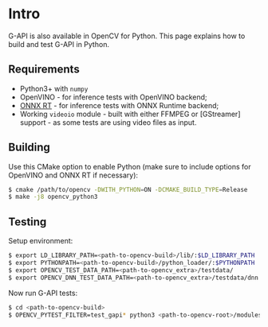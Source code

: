 # Intro

G-API is also available in OpenCV for Python. This page explains how to build and test G-API in Python.

## Requirements

* Python3+ with `numpy`
* OpenVINO - for inference tests with OpenVINO backend;
* [ONNX RT](Using-G-API-with-MS-ONNX-Runtime) - for inference tests with ONNX Runtime backend;
* Working `videoio` module - built with either FFMPEG or [GStreamer] support - as some tests are using video files as input.

## Building

Use this CMake option to enable Python (make sure to include options for OpenVINO and ONNX RT if necessary):

```bash
$ cmake /path/to/opencv -DWITH_PYTHON=ON -DCMAKE_BUILD_TYPE=Release
$ make -j8 opencv_python3
```

## Testing

Setup environment:

```bash
$ export LD_LIBRARY_PATH=<path-to-opencv-build>/lib/:$LD_LIBRARY_PATH
$ export PYTHONPATH=<path-to-opencv-build>/python_loader/:$PYTHONPATH
$ export OPENCV_TEST_DATA_PATH=<path-to-opencv_extra>/testdata/
$ export OPENCV_DNN_TEST_DATA_PATH=<path-to-opencv_extra>/testdata/dnn
```

Now run G-API tests:

```bash
$ cd <path-to-opencv-build>
$ OPENCV_PYTEST_FILTER=test_gapi* python3 <path-to-opencv-root>/modules/python/test/test.py
```



